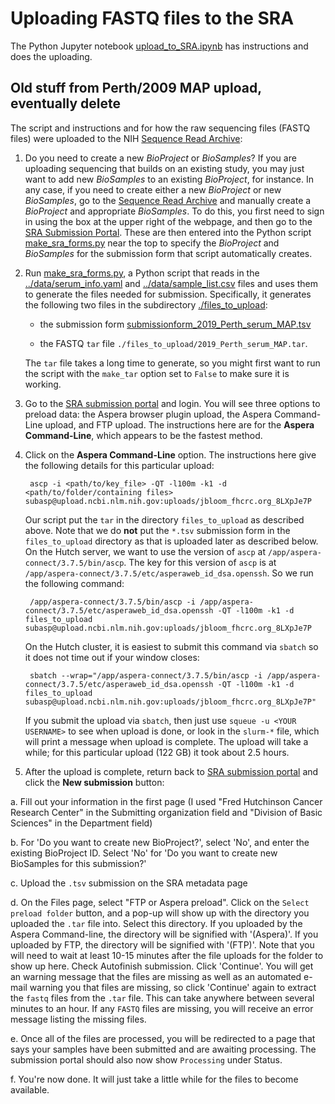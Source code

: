 # Uploading FASTQ files to the SRA

The Python Jupyter notebook [upload_to_SRA.ipynb](upload_to_SRA.ipynb) has instructions and does the uploading.


## Old stuff from Perth/2009 MAP upload, eventually delete

The script and instructions and for how the raw sequencing files (FASTQ files) were uploaded to the NIH [Sequence Read Archive](https://www.ncbi.nlm.nih.gov/sra):

1. Do you need to create a new *BioProject* or *BioSamples*?
   If you are uploading sequencing that builds on an existing study, you may just want to add new *BioSamples* to an existing *BioProject*, for instance.
   In any case, if you need to create either a new *BioProject* or new *BioSamples*, go to the [Sequence Read Archive](https://www.ncbi.nlm.nih.gov/sra) and manually create a *BioProject* and appropriate *BioSamples*.
   To do this, you first need to sign in using the box at the upper right of the webpage, and then go to the [SRA Submission Portal](https://submit.ncbi.nlm.nih.gov/subs/sra/).
   These are then entered into the Python script [make_sra_forms.py](make_sra_forms.py) near the top to specify the *BioProject* and *BioSamples* for the submission form that script automatically creates.

2. Run [make_sra_forms.py](make_sra_forms.py), a Python script that reads in the [../data/serum_info.yaml](../data/serum_info.yaml) and [../data/sample_list.csv](../data/sample_list.csv) files and uses them to generate the files needed for submission.
   Specifically, it generates the following two files in the subdirectory [./files_to_upload](files_to_upload):

     - the submission form [submissionform_2019_Perth_serum_MAP.tsv](submissionform_2019_Perth_serum_MAP.tsv) 

     - the FASTQ `tar` file `./files_to_upload/2019_Perth_serum_MAP.tar`.

   The `tar` file takes a long time to generate, so you might first want to run the script with the `make_tar` option set to `False` to make sure it is working.

3. Go to the [SRA submission portal](https://submit.ncbi.nlm.nih.gov/subs/sra/) and login.
   You will see three options to preload data: the Aspera browser plugin upload, the Aspera Command-Line upload, and FTP upload. 
   The instructions here are for the **Aspera Command-Line**, which appears to be the fastest method.

4. Click on the **Aspera Command-Line** option.
   The instructions here give the following details for this particular upload:

        ascp -i <path/to/key_file> -QT -l100m -k1 -d <path/to/folder/containing files> subasp@upload.ncbi.nlm.nih.gov:uploads/jbloom_fhcrc.org_8LXpJe7P

   Our script put the `tar` in the directory `files_to_upload` as described above.
   Note that we do **not** put the `*.tsv` submission form in the `files_to_upload` directory as that is uploaded later as described below.
   On the Hutch server, we want to use the version of `ascp` at `/app/aspera-connect/3.7.5/bin/ascp`.
   The key for this version of `ascp` is at `/app/aspera-connect/3.7.5/etc/asperaweb_id_dsa.openssh`.
   So we run the following command:

        /app/aspera-connect/3.7.5/bin/ascp -i /app/aspera-connect/3.7.5/etc/asperaweb_id_dsa.openssh -QT -l100m -k1 -d files_to_upload subasp@upload.ncbi.nlm.nih.gov:uploads/jbloom_fhcrc.org_8LXpJe7P

   On the Hutch cluster, it is easiest to submit this command via `sbatch` so it does not time out if your window closes:

        sbatch --wrap="/app/aspera-connect/3.7.5/bin/ascp -i /app/aspera-connect/3.7.5/etc/asperaweb_id_dsa.openssh -QT -l100m -k1 -d files_to_upload subasp@upload.ncbi.nlm.nih.gov:uploads/jbloom_fhcrc.org_8LXpJe7P"

   If you submit the upload via `sbatch`, then just use `squeue -u <YOUR USERNAME>` to see when upload is done, or look in the `slurm-*` file, which will print a message when upload is complete.
   The upload will take a while; for this particular upload (122 GB) it took about 2.5 hours.

5. After the upload is complete, return back to [SRA submission portal](https://submit.ncbi.nlm.nih.gov/subs/sra/) and click the **New submission** button:

  a. Fill out your information in the first page (I used "Fred Hutchinson Cancer Research Center" in the Submitting organization field and "Division of Basic Sciences" in the Department field)

  b. For 'Do you want to create new BioProject?', select 'No', and enter the existing BioProject ID. Select 'No' for 'Do you want to create new BioSamples for this submission?'

  c. Upload the `.tsv` submission on the SRA metadata page

  d. On the Files page, select "FTP or Aspera preload".
     Click on the `Select preload folder` button, and a pop-up will show up with the directory you uploaded the `.tar` file into.
     Select this directory.
     If you uploaded by the Aspera Command-line, the directory will be signified with '(Aspera)'.
     If you uploaded by FTP, the directory will be signified with '(FTP)'.
     Note that you will need to wait at least 10-15 minutes after the file uploads for the folder to show up here.
     Check Autofinish submission.
     Click 'Continue'.
     You will get an warning message that the files are missing as well as an automated e-mail warning you that files are missing, so click 'Continue' again to extract the `fastq` files from the `.tar` file.
     This can take anywhere between several minutes to an hour.
     If any `FASTQ` files are missing, you will receive an error message listing the missing files.

  e. Once all of the files are processed, you will be redirected to a page that says your samples have been submitted and are awaiting processing. The submission portal should also now show `Processing` under Status.
  
  f. You're now done. It will just take a little while for the files to become available.
